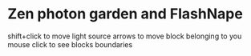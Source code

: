 Zen photon garden and FlashNape
=================
shift+click to move light source
arrows to move block belonging to you
mouse click to see blocks boundaries
